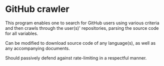 # GitHub crawler
This program enables one to search for GitHub users using various criteria and then crawls through the user(s)' repositories, parsing the source code for all variables.

Can be modified to download source code of any language(s), as well as any accompanying documents.

Should passively defend against rate-limiting in a respectful manner. 
